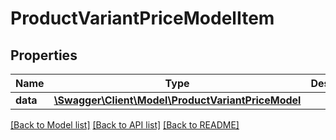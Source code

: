 # ProductVariantPriceModelItem

## Properties
Name | Type | Description | Notes
------------ | ------------- | ------------- | -------------
**data** | [**\Swagger\Client\Model\ProductVariantPriceModel**](ProductVariantPriceModel.md) |  | [optional] 


[[Back to Model list]](../README.md#documentation-for-models) [[Back to API list]](../README.md#documentation-for-api-endpoints) [[Back to README]](../README.md)


